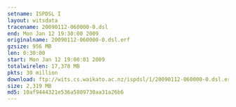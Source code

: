 ```yaml
---
setname: ISPDSL I
layout: witsdata
tracename: 20090112-060000-0.dsl
end: Mon Jan 12 19:30:00 2009
originalname: 20090112-060000-0.dsl.erf
gzsize: 956 MB
len: 0:30:00
start: Mon Jan 12 19:00:01 2009
totalwirelen: 17,378 MB
pkts: 30 million
download: ftp://wits.cs.waikato.ac.nz/ispdsl/1/20090112-060000-0.dsl.erf.gz
size: 2,319 MB
md5: 10af9444321e536a5809730aa31a26b6
---
```

